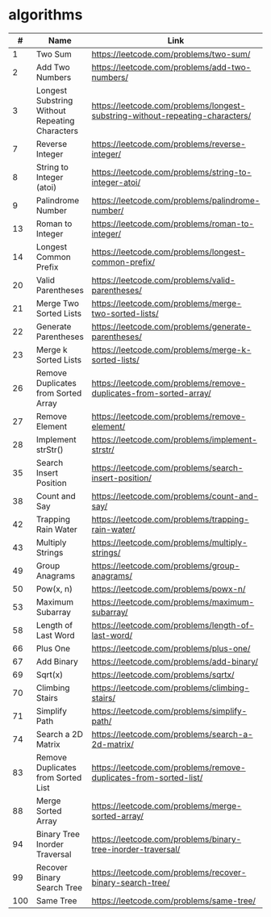 # algorithms

|#    |Name     |Link                                   |Difficulty   |
|---|---|---|---|
|   1|Two Sum   |https://leetcode.com/problems/two-sum/| Easy         |
|   2|Add Two Numbers       | https://leetcode.com/problems/add-two-numbers/  |Medium   |
|   3|Longest Substring Without Repeating Characters   |https://leetcode.com/problems/longest-substring-without-repeating-characters/   | Medium  |
|	7|Reverse Integer|https://leetcode.com/problems/reverse-integer/ | Easy|
|	8|String to Integer (atoi)|https://leetcode.com/problems/string-to-integer-atoi/|Medium|
|	9|Palindrome Number|https://leetcode.com/problems/palindrome-number/ | Easy|
|	13|Roman to Integer|https://leetcode.com/problems/roman-to-integer/ | Easy|
|	14|Longest Common Prefix|https://leetcode.com/problems/longest-common-prefix/ | Easy |
|	20|Valid Parentheses | https://leetcode.com/problems/valid-parentheses/ | Easy |
|	21|Merge Two Sorted Lists|https://leetcode.com/problems/merge-two-sorted-lists/|Easy|
|	22|Generate Parentheses|https://leetcode.com/problems/generate-parentheses/|Medium|
|	23|Merge k Sorted Lists|https://leetcode.com/problems/merge-k-sorted-lists/|Hard|
|	26|Remove Duplicates from Sorted Array|https://leetcode.com/problems/remove-duplicates-from-sorted-array/|Easy|
|	27|Remove Element|https://leetcode.com/problems/remove-element/|Easy|
|	28|Implement strStr()|https://leetcode.com/problems/implement-strstr/| Easy|
|	35|Search Insert Position|https://leetcode.com/problems/search-insert-position/|Easy|
|   38|Count and Say|https://leetcode.com/problems/count-and-say/|Easy|
|	42|Trapping Rain Water|https://leetcode.com/problems/trapping-rain-water/|Hard|
|	43|Multiply Strings|https://leetcode.com/problems/multiply-strings/|Medium|
|	49|Group Anagrams|https://leetcode.com/problems/group-anagrams/|Medium|
|	50|Pow(x, n)|https://leetcode.com/problems/powx-n/|Medium|
|	53|Maximum Subarray|https://leetcode.com/problems/maximum-subarray/|Easy|
|	58|Length of Last Word|https://leetcode.com/problems/length-of-last-word/|Easy|
|   66|Plus One|https://leetcode.com/problems/plus-one/|Easy|
|   67|Add Binary|https://leetcode.com/problems/add-binary/|Easy|
|   69|Sqrt(x)|https://leetcode.com/problems/sqrtx/|Easy|
|   70|Climbing Stairs|https://leetcode.com/problems/climbing-stairs/|Easy|
|   71|Simplify Path|https://leetcode.com/problems/simplify-path/|Medium|
|   74|Search a 2D Matrix|https://leetcode.com/problems/search-a-2d-matrix/|Medium|
|   83|Remove Duplicates from Sorted List|https://leetcode.com/problems/remove-duplicates-from-sorted-list/|Easy|
|   88|Merge Sorted Array|https://leetcode.com/problems/merge-sorted-array/|Easy|
|   94|Binary Tree Inorder Traversal|https://leetcode.com/problems/binary-tree-inorder-traversal/|Medium|
|   99|Recover Binary Search Tree|https://leetcode.com/problems/recover-binary-search-tree/|Hard|
|  100|Same Tree|https://leetcode.com/problems/same-tree/|Easy|